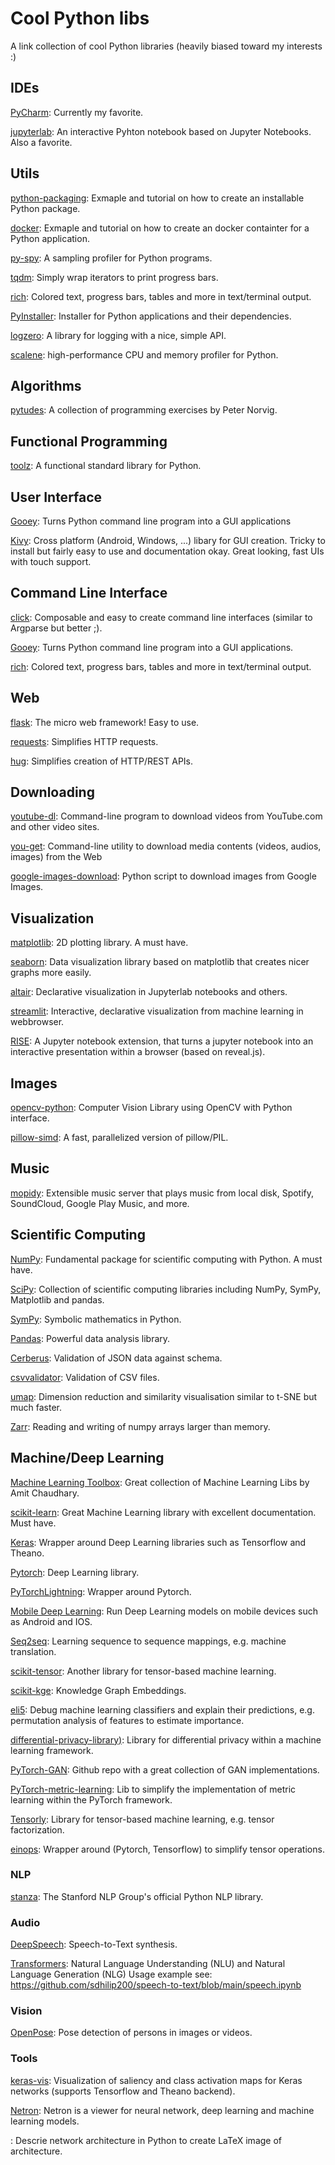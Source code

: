 # Cool Python libs

A link collection of cool Python libraries (heavily biased toward my interests :)


## IDEs

[PyCharm](https://www.jetbrains.com/pycharm/): Currently my favorite.

[jupyterlab](https://github.com/jupyterlab/jupyterlab): An interactive
Pyhton notebook based on Jupyter Notebooks. Also a favorite.


## Utils

[python-packaging](https://python-packaging.readthedocs.io/en/latest/index.html): 
Exmaple and tutorial on how to create an installable Python package.

[docker](https://sourcery.ai/blog/python-docker/): 
Exmaple and tutorial on how to create an docker containter for a Python application.

[py-spy](https://github.com/benfred/py-spy): A sampling profiler for Python programs.

[tqdm](https://pypi.org/project/tqdm/): Simply wrap iterators to print progress bars.

[rich](https://github.com/willmcgugan/rich): Colored text, progress bars, tables and more
in text/terminal output.

[PyInstaller](https://pyinstaller.readthedocs.io/en/stable/): Installer for Python
applications and their dependencies.

[logzero](https://logzero.readthedocs.io/en/latest/): A library for logging with
a nice, simple API.

[scalene](https://github.com/emeryberger/scalene): high-performance CPU and memory profiler for Python.



## Algorithms

[pytudes](https://github.com/norvig/pytudes): A collection of programming exercises
by Peter Norvig.


## Functional Programming

[toolz](https://github.com/pytoolz/toolz/): A functional standard library for Python.


## User Interface

[Gooey](https://github.com/chriskiehl/Gooey): Turns Python command line program into a 
GUI applications

[Kivy](https://kivy.org): Cross platform (Android, Windows, ...) libary for GUI
creation. Tricky to install but fairly easy to use and documentation okay.
Great looking, fast UIs with touch support.


## Command Line Interface

[click](http://click.pocoo.org/5/): Composable and easy to create command line interfaces
(similar to Argparse but better ;).

[Gooey](https://github.com/chriskiehl/Gooey): Turns Python command line program into a 
GUI applications.

[rich](https://github.com/willmcgugan/rich): Colored text, progress bars, tables and more
in text/terminal output.

## Web

[flask](http://flask.pocoo.org/): The micro web framework! Easy to use. 

[requests](https://github.com/requests/requests): Simplifies HTTP requests.

[hug](https://github.com/timothycrosley/hug): Simplifies creation of HTTP/REST APIs.


## Downloading

[youtube-dl](https://github.com/rg3/youtube-dl): Command-line program to download videos 
from YouTube.com and other video sites.

[you-get](https://github.com/soimort/you-get): Command-line utility to download 
media contents (videos, audios, images) from the Web

[google-images-download](https://github.com/hardikvasa/google-images-download): 
Python script to download images from Google Images.


## Visualization

[matplotlib](https://matplotlib.org/): 2D plotting library. A must have.

[seaborn](https://seaborn.pydata.org/): Data visualization library 
based on matplotlib that creates nicer graphs more easily.

[altair](https://altair-viz.github.io/): Declarative visualization in Jupyterlab notebooks
and others.

[streamlit](https://streamlit.io/docs/#): Interactive, declarative visualization from
machine learning in webbrowser.

[RISE](https://rise.readthedocs.io/en/stable/): A Jupyter notebook extension, that turns 
a jupyter notebook into an interactive presentation within a browser (based on reveal.js).


## Images

[opencv-python](https://pypi.org/project/opencv-python/): Computer Vision Library using OpenCV
with Python interface.

[pillow-simd](https://github.com/uploadcare/pillow-simd): A fast, parallelized version
of pillow/PIL.


## Music

[mopidy](https://github.com/mopidy/mopidy): Extensible music server that plays music from 
local disk, Spotify, SoundCloud, Google Play Music, and more.


## Scientific Computing

[NumPy](http://www.numpy.org/): Fundamental package for scientific computing with Python.
A must have.

[SciPy](https://www.scipy.org/): Collection of scientific computing libraries including
NumPy, SymPy, Matplotlib and pandas.

[SymPy](https://www.sympy.org/en/index.html): Symbolic mathematics in Python.

[Pandas](https://pandas.pydata.org/): Powerful data analysis library.

[Cerberus](http://docs.python-cerberus.org/en/stable/index.html): Validation of JSON data against schema.

[csvvalidator](https://github.com/alimanfoo/csvvalidator/blob/master/csvvalidator.py): Validation of CSV files.

[umap](https://umap-learn.readthedocs.io/en/latest/): Dimension reduction and similarity visualisation 
similar to t-SNE but much faster.

[Zarr](https://zarr.readthedocs.io/en/stable/): Reading and writing of numpy arrays larger than memory.




## Machine/Deep Learning

[Machine Learning Toolbox](https://amitness.com/toolbox/): Great collection of Machine Learning Libs
by Amit Chaudhary.

[scikit-learn](https://github.com/scikit-learn/scikit-learn): Great Machine Learning library
with excellent documentation. Must have.

[Keras](https://github.com/keras-team): Wrapper around Deep Learning libraries such as
Tensorflow and Theano.

[Pytorch](https://github.com/pytorch/pytorch): Deep Learning library.

[PyTorchLightning](https://github.com/PyTorchLightning/PyTorch-lightning): Wrapper around Pytorch.

[Mobile Deep Learning](https://github.com/baidu/mobile-deep-learning): Run Deep Learning models 
on mobile devices such as Android and IOS.

[Seq2seq](https://github.com/google/seq2seq): Learning sequence to sequence mappings, e.g.
machine translation.

[scikit-tensor](https://github.com/mnick/scikit-tensor): Another library for tensor-based machine learning.

[scikit-kge](https://github.com/mnick/scikit-kge): Knowledge Graph Embeddings.

[eli5](https://github.com/TeamHG-Memex/eli5): Debug machine learning classifiers and explain their predictions,
e.g. permutation analysis of features to estimate importance.

[differential-privacy-library)](https://github.com/IBM/differential-privacy-library): Library for differential
privacy within a machine learning framework.

[PyTorch-GAN](https://github.com/eriklindernoren/PyTorch-GAN): Github repo with a great collection of GAN
implementations.

[PyTorch-metric-learning](https://github.com/KevinMusgrave/pytorch-metric-learning): Lib to simplify the implementation
of metric learning within the PyTorch framework.

[Tensorly](https://github.com/tensorly/tensorly): Library for tensor-based machine learning, e.g. 
tensor factorization.

[einops](https://github.com/arogozhnikov/einops): Wrapper around (Pytorch, Tensorflow) to simplify tensor operations.


### NLP

[stanza](https://github.com/stanfordnlp/stanza): The Stanford NLP Group's official Python NLP library.


### Audio

[DeepSpeech](https://github.com/mozilla/DeepSpeech): Speech-to-Text synthesis.

[Transformers](https://huggingface.co/transformers/): Natural Language Understanding (NLU) and Natural Language Generation (NLG) 
Usage example see: https://github.com/sdhilip200/speech-to-text/blob/main/speech.ipynb


### Vision

[OpenPose](https://github.com/CMU-Perceptual-Computing-Lab/openpose): Pose detection of persons
in images or videos.


### Tools

[keras-vis](https://github.com/raghakot/keras-vis): Visualization of saliency and class activation maps
for Keras networks (supports Tensorflow and Theano backend).

[Netron](https://github.com/lutzroeder/netron): Netron is a viewer for neural network, deep learning and machine learning models.

[](https://github.com/HarisIqbal88/PlotNeuralNet): Descrie network architecture in Python to create LaTeX image of architecture.
